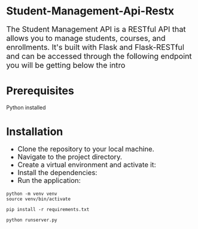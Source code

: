 # Student-Management-Api-Restx
<p style="font-size:20px;">The Student Management API is a RESTful API that allows you to manage students, courses, and enrollments. It's built with Flask and Flask-RESTful and can be accessed through the following endpoint you will be getting below the intro</p>

<div></div>

<h1>Prerequisites</h1>
Python  installed 
<div></div>  
<h1>Installation</h1>
<div></div>
<ul style="font-size:18px;">
    <li>Clone the repository to your local machine.</li>
    <li>Navigate to the project directory.</li>
    <li>Create a virtual environment and activate it:</li>
    <li>Install the dependencies:</li>
    <li>Run the application:</li>
</ul>

```console
python -m venv venv
source venv/bin/activate
```

```console
pip install -r requirements.txt
```

```console
python runserver.py
```